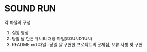 # SOUND RUN
각 파일의 구성
1. 실행 영상
2. 당일 날 만든 유니티 저장 파일(SOUNDRUN)
3. README.md 파일 : 당일 날 구현한 프로젝트의 문제점, 오류 사항 및 구현
